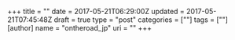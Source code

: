 +++
title = ""
date = 2017-05-21T06:29:00Z
updated = 2017-05-21T07:45:48Z
draft = true
type = "post"
categories = [""]
tags = [""]
[author]
	name = "ontheroad_jp"
	uri = ""
+++
